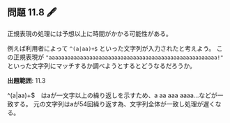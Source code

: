 ## 問題 11.8 🖋️

正規表現の処理には予想以上に時間がかかる可能性がある。

例えば利用者によって `^(a|aa)+$` といった文字列が入力されたと考えよう。
この正規表現が `"aaaaaaaaaaaaaaaaaaaaaaaaaaaaaaaaaaaaaaaaaaaaaaaaaaaaaa!"` といった文字列にマッチするか調べようとするとどうなるだろうか。

**出題範囲**: 11.3

^(a|aa)+$　はaが一文字以上の繰り返しを示すため、a aa aaa aaaa...などが一致する。
元の文字列はaが54回繰り返す為、文字列全体が一致し処理が遅くなる。



